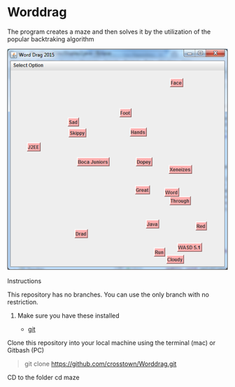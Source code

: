 # Worddrag

The program creates a maze and then solves it by the utilization of the popular backtraking algorithm

![Word dragging](word.png)

Instructions

This repository has no branches. You can use the only branch with no restriction.
1. Make sure you have these installed
   
   - [git](http://git-scm.com/)
    
Clone this repository into your local machine using the terminal (mac) or Gitbash (PC)
> git clone https://github.com/crosstown/Worddrag.git

CD to the folder cd maze
